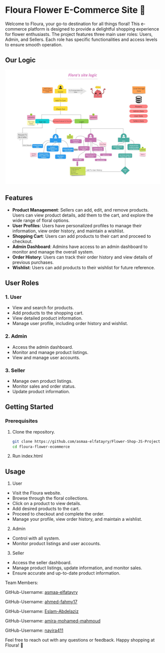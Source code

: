 # Floura Flower E-Commerce Site 🌸

Welcome to Floura, your go-to destination for all things floral! This e-commerce platform is designed to provide a delightful shopping experience for flower enthusiasts. The project features three main user roles: Users, Admin, and Sellers. Each role has specific functionalities and access levels to ensure smooth operation.

<!--<img src="images/pink-flowers-4wepipx4mtfx5v9m.jpg"/>-->

## Our Logic
<img src="FloraWebsite.jpg"/>

## Features

- **Product Management**: Sellers can add, edit, and remove products. Users can view product details, add them to the cart, and explore the wide range of floral options.
- **User Profiles**: Users have personalized profiles to manage their information, view order history, and maintain a wishlist.
- **Shopping Cart**: Users can add products to their cart and proceed to checkout.
- **Admin Dashboard**: Admins have access to an admin dashboard to monitor and manage the overall system.
- **Order History**: Users can track their order history and view details of previous purchases.
- **Wishlist**: Users can add products to their wishlist for future reference.

## User Roles

### 1. User
- View and search for products.
- Add products to the shopping cart.
- View detailed product information.
- Manage user profile, including order history and wishlist.

### 2. Admin
- Access the admin dashboard.
- Monitor and manage product listings.
- View and manage user accounts.

### 3. Seller
- Manage own product listings.
- Monitor sales and order status.
- Update product information.

## Getting Started

### Prerequisites
1. Clone the repository.
   ```bash
   git clone https://github.com/asmaa-elfatayry/Flower-Shop-JS-Project.git
   cd floura-flower-ecommerce
   ```
2. Run index.html

  
## Usage

1. User
- Visit the Floura website.
- Browse through the floral collections.
- Click on a product to view details.
- Add desired products to the cart.
- Proceed to checkout and complete the order.
- Manage your profile, view order history, and maintain a wishlist.
  
2. Admin
- Control with all system.
- Monitor product listings and user accounts.


3. Seller
- Access the seller dashboard.
- Manage product listings, update information, and monitor sales.
- Ensure accurate and up-to-date product information.


Team Members:

GitHub-Username: [asmaa-elfatayry](https://github.com/asmaa-elfatayry)

GitHub-Username: [ahmed-fahmy17](https://github.com/ahmed-fahmy17)

GitHub-Username: [Eslam-Abdelaziz](https://github.com/Eslam-Abdelaziz)

GitHub-Username: [amira-mohamed-mahmoud](https://github.com/amira-mohamed-mahmoud)

GitHub-Username: [nayira411](https://github.com/nayira411)

Feel free to reach out with any questions or feedback. Happy shopping at Floura! 🌸
